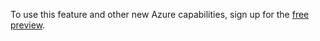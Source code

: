To use this feature and other new Azure capabilities, sign up for the [free preview](https://account.windowsazure.com/PreviewFeatures).